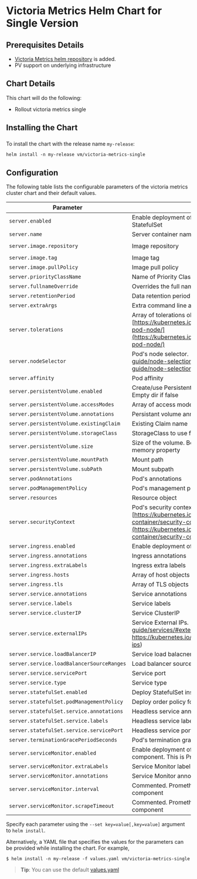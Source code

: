 # Victoria Metrics Helm Chart for Single Version

## Prerequisites Details
* [Victoria Metrics helm repository](https://github.com/VictoriaMetrics/helm-charts/#usage) is added.
* PV support on underlying infrastructure


## Chart Details
This chart will do the following:

* Rollout victoria metrics single 

## Installing the Chart

### 

To install the chart with the release name `my-release`:

```console
helm install -n my-release vm/victoria-metrics-single
```

## Configuration

The following table lists the configurable parameters of the victoria metrics cluster chart and their default values.

| Parameter               | Description                           | Default                                                    |
| ----------------------- | ----------------------------------    | ---------------------------------------------------------- |
| `server.enabled`           | Enable deployment of server component. Deployed as StatefulSet                 | `true`                       |
| `server.name`              | Server container name                   | `server`                                                    |
| `server.image.repository`  | Image repository                 | `victoriametrics/victoria-metrics`                                                   |
| `server.image.tag`         | Image tag              | `v1.32.8`                                                        |
| `server.image.pullPolicy`  | Image pull policy                      | `IfNotPresent`                                                   |
| `server.priorityClassName` | Name of Priority Class | `""`                                |
| `server.fullnameOverride`  | Overrides the full name of server component  | `""`                                |
| `server.retentionPeriod`  | Data retention period in month  | `1`                                |
| `server.extraArgs`         | Extra command line arguments for server component               | `{}`
| `server.tolerations`       | Array of tolerations object. [https://kubernetes.io/docs/concepts/configuration/assign-pod-node/](https://kubernetes.io/docs/concepts/configuration/assign-pod-node/)                | `{}`                                 |
| `server.nodeSelector`      | Pod's node selector. [https://kubernetes.io/docs/user-guide/node-selection/](https://kubernetes.io/docs/user-guide/node-selection/)| `{}`
| `server.affinity `       | Pod affinity| `{}`
| `server.persistentVolume.enabled` | Create/use Persistent Volume Claim for server component. Empty dir if false  | `true`|
| `server.persistentVolume.accessModes`      | Array of access modes       | `["ReadWriteOnce"]`                                                       |
| `server.persistentVolume.annotations`      | Persistant volume annotations      | `{}`                                                       |
| `server.persistentVolume.existingClaim`         | Existing Claim name        | `""`                                                       |
| `server.persistentVolume.storageClass`         | StorageClass to use for persistent volume       | `""`                                                       |
| `server.persistentVolume.size`     | Size of the volume. Better to set the same as resource limit memory property    | `16Gi`                          |
| `server.persistentVolume.mountPath`        | Mount path       | `""/storage`                                                 |
| `server.persistentVolume.subPath`        | Mount subpath       | `""`                                                 |
| `server.podAnnotations`    | Pod's annotations     | `{}`                                                     |
| `server.podManagementPolicy`    | Pod's management policy     | `OrderedReady`                                                     |
| `server.resources`         | Resource object    | `{}`                                                     |
| `server.securityContext`   | Pod's security context. [https://kubernetes.io/docs/tasks/configure-pod-container/security-context/](https://kubernetes.io/docs/tasks/configure-pod-container/security-context/)      | `{}`                                                      |
| `server.ingress.enabled`        | Enable deployment of ingress for server component | `false`                                                     |
| `server.ingress.annotations`    | Ingress annotations       | `{}`                                                     |
| `server.ingress.extraLabels`    | Ingress extra labels       | `{}`                                                     |
| `server.ingress.hosts`         | Array of host objects          | `[]`                                                     |
| `server.ingress.tls`              | Array of TLS objects              | `[]`                                          |
| `server.service.annotations` | Service annotations       | `{}`                                                      |
| `server.service.labels`      | Service labels            | `{}`                                                     |
| `server.service.clusterIP`   | Service ClusterIP | `""`                                                       |
| `server.service.externalIPs`  | Service External IPs. [ https://kubernetes.io/docs/user-guide/services/#external-ips]( https://kubernetes.io/docs/user-guide/services/#external-ips)                     | `[]`                                                      |
| `server.service.loadBalancerIP`               | Service load balacner IP             | `"`                                                     |
| `server.service.loadBalancerSourceRanges`     | Load balancer source range     | `[]`                                                     |
| `server.service.servicePort`        | Service port | `8428`                                                     |
| `server.service.type`           | Service type     | `ClusterIP`                                                     |
| `server.statefulSet.enabled`      | Deploy StatefulSet instead of Deployment         | `true`                                                     |
| `server.statefulSet.podManagementPolicy`      | Deploy order policy for StatefulSet pods           | `OrderedReady`                                                     |
| `server.statefulSet.service.annotations`      | Headless service annotations          | `{}`                                                     |
| `server.statefulSet.service.labels`      | Headless service labels           | `{}`                                                     |
| `server.statefulSet.service.servicePort`      | Headless service port          | `60`                                                     |
| `server.terminationGracePeriodSeconds`      | Pod's termination grace period in seconds          | `60`                                                     |
| `server.serviceMonitor.enabled` | Enable deployment of Service Monitor for server component. This is Prometheus operator object      | `false`     |
| `server.serviceMonitor.extraLabels`  | Service Monitor labels        | `{}`                                                    |
| `server.serviceMonitor.annotations`       | Service Monitor annotations | 8428                                    |
| `server.serviceMonitor.interval`       | Commented. Prometheus scare interval for server component| `15s`                                    |
| `server.serviceMonitor.scrapeTimeout`       | Commented. Prometheus pre-scrape timeout for server component| `5s`                                    |

Specify each parameter using the `--set key=value[,key=value]` argument to `helm install`.

Alternatively, a YAML file that specifies the values for the parameters can be provided while installing the chart. For example,

```console
$ helm install -n my-release -f values.yaml vm/victoria-metrics-single
```

> **Tip**: You can use the default [values.yaml](values.yaml)

